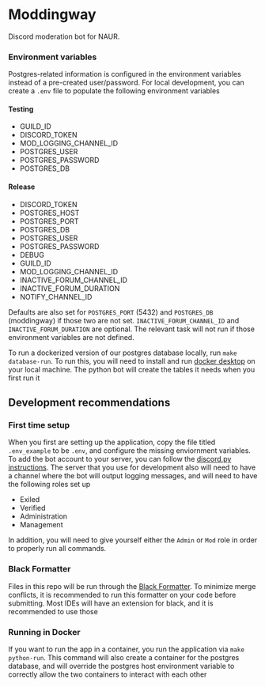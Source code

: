 # Moddingway

Discord moderation bot for NAUR.

### Environment variables
Postgres-related information is configured in the environment variables instead of a pre-created user/password. For local development, you can create a `.env` file to populate the following environment variables

#### Testing
- GUILD_ID
- DISCORD_TOKEN
- MOD_LOGGING_CHANNEL_ID
- POSTGRES_USER
- POSTGRES_PASSWORD
- POSTGRES_DB

#### Release
- DISCORD_TOKEN
- POSTGRES_HOST
- POSTGRES_PORT
- POSTGRES_DB
- POSTGRES_USER
- POSTGRES_PASSWORD
- DEBUG
- GUILD_ID
- MOD_LOGGING_CHANNEL_ID
- INACTIVE_FORUM_CHANNEL_ID
- INACTIVE_FORUM_DURATION
- NOTIFY_CHANNEL_ID


Defaults are also set for `POSTGRES_PORT` (5432) and `POSTGRES_DB` (moddingway) if those two are not set.
`INACTIVE_FORUM_CHANNEL_ID` and `INACTIVE_FORUM_DURATION` are optional. The relevant task will not run if those environment variables are not defined.

To run a dockerized version of our postgres database locally, run `make database-run`. To run this, you will need to install and run [docker desktop](https://www.docker.com/products/docker-desktop/) on your local machine. The python bot will create the tables it needs when you first run it

## Development recommendations

### First time setup
When you first are setting up the application, copy the file titled `.env_example` to be `.env`, and configure the missing enviornment variables. To add the bot account to your server, you can follow the [discord.py instructions](https://discordpy.readthedocs.io/en/stable/discord.html). The server that you use for development also will need to have a channel where the bot will output logging messages, and will need to have the following roles set up
* Exiled
* Verified
* Administration
* Management

In addition, you will need to give yourself either the `Admin` or `Mod` role in order to properly run all commands.

### Black Formatter
Files in this repo will be run through the [Black Formatter](https://black.readthedocs.io/en/stable/). To minimize merge conflicts, it is recommended to run this formatter on your code before submitting. Most IDEs will have an extension for black, and it is recommended to use those

### Running in Docker
If you want to run the app in a container, you run the application via `make python-run`. This command will also create a container for the postgres database, and will override the postgres host environment variable to correctly allow the two containers to interact with each other
